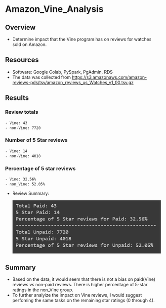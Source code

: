 # Amazon_Vine_Analysis

## Overview
- Determine impact that the Vine program has on reviews for watches sold on Amazon.

## Resources
- Software: Google Colab, PySpark, PgAdmin, RDS
- The data was collected from https://s3.amazonaws.com/amazon-reviews-pds/tsv/amazon_reviews_us_Watches_v1_00.tsv.gz

## Results
### Review totals
	- Vine: 43
	- non-Vine: 7720
### Number of 5 Star reviews
	- Vine: 14
	- non-Vine: 4018
### Percentage of 5 star reviews
	- Vine: 32.56%
	- non_Vine: 52.05%

- Review Summary:

  ![Review Summary](https://github.com/jediracer/Amazon_Vine_Analysis/blob/main/images/Vine_analysis.png)	
  
## Summary

- Based on the data, it would seem that there is not a bias on paid(Vine) reviews vs non-paid reviews.  There is higher percentage of 5-star ratings in the non_Vine group.
- To further analyize the impact on Vine reviews, I would suggest perfoming the same tasks on the remaining star ratings (0 through 4). 
